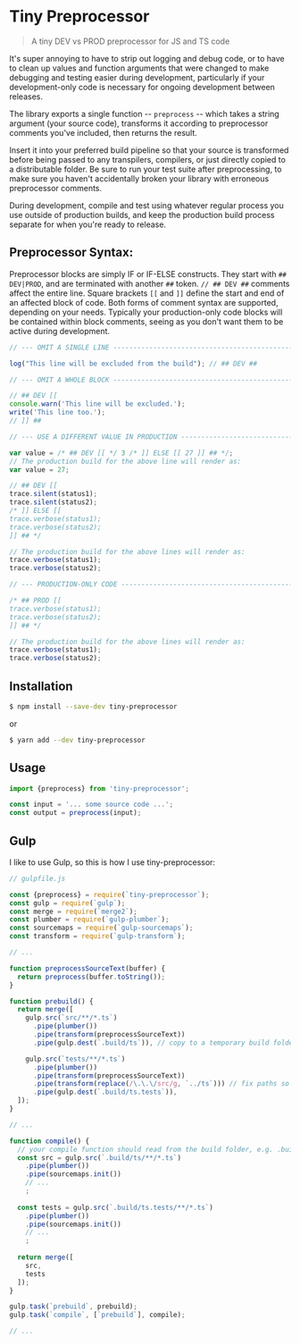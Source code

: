 # Tiny Preprocessor

> A tiny DEV vs PROD preprocessor for JS and TS code

It's super annoying to have to strip out logging and debug code, or to have to clean up values and function arguments that were changed to make debugging and testing easier during development, particularly if your development-only code is necessary for ongoing development between releases.

The library exports a single function -- `preprocess` -- which takes a string argument (your source code), transforms it according to preprocessor comments you've included, then returns the result.

Insert it into your preferred build pipeline so that your source is transformed before being passed to any transpilers, compilers, or just directly copied to a distributable folder. Be sure to run your test suite after preprocessing, to make sure you haven't accidentally broken your library with erroneous preprocessor comments.

During development, compile and test using whatever regular process you use outside of production builds, and keep the
production build process separate for when you're ready to release.

## Preprocessor Syntax:

Preprocessor blocks are simply IF or IF-ELSE constructs. They start with `## DEV|PROD`, and are terminated with another
`##` token. `// ## DEV ##` comments affect the entire line. Square brackets `[[` and `]]` define the start and end of an
affected block of code. Both forms of comment syntax are supported, depending on your needs. Typically your
production-only code blocks will be contained within block comments, seeing as you don't want them to be active during
development.

```js
// --- OMIT A SINGLE LINE ----------------------------------------------------

log("This line will be excluded from the build"); // ## DEV ##

// --- OMIT A WHOLE BLOCK ----------------------------------------------------

// ## DEV [[
console.warn('This line will be excluded.');
write('This line too.');
// ]] ##

// --- USE A DIFFERENT VALUE IN PRODUCTION -----------------------------------

var value = /* ## DEV [[ */ 3 /* ]] ELSE [[ 27 ]] ## */;
// The production build for the above line will render as:
var value = 27;

// ## DEV [[
trace.silent(status1);
trace.silent(status2);
/* ]] ELSE [[
trace.verbose(status1);
trace.verbose(status2);
]] ## */

// The production build for the above lines will render as:
trace.verbose(status1);
trace.verbose(status2);

// --- PRODUCTION-ONLY CODE --------------------------------------------------

/* ## PROD [[
trace.verbose(status1);
trace.verbose(status2);
]] ## */

// The production build for the above lines will render as:
trace.verbose(status1);
trace.verbose(status2);
```

## Installation

```bash
$ npm install --save-dev tiny-preprocessor
```

or

```bash
$ yarn add --dev tiny-preprocessor
```

## Usage

```js
import {preprocess} from 'tiny-preprocessor';

const input = '... some source code ...';
const output = preprocess(input);
```

## Gulp

I like to use Gulp, so this is how I use tiny-preprocessor:

```js
// gulpfile.js

const {preprocess} = require(`tiny-preprocessor`);
const gulp = require(`gulp`);
const merge = require(`merge2`);
const plumber = require(`gulp-plumber`);
const sourcemaps = require(`gulp-sourcemaps`);
const transform = require(`gulp-transform`);

// ...

function preprocessSourceText(buffer) {
  return preprocess(buffer.toString());
}

function prebuild() {
  return merge([
    gulp.src(`src/**/*.ts`)
      .pipe(plumber())
      .pipe(transform(preprocessSourceText))
      .pipe(gulp.dest(`.build/ts`)), // copy to a temporary build folder (omitted from the repo and npm)

    gulp.src(`tests/**/*.ts`)
      .pipe(plumber())
      .pipe(transform(preprocessSourceText))
      .pipe(transform(replace(/\.\.\/src/g, `../ts`))) // fix paths so that tests will still compile
      .pipe(gulp.dest(`.build/ts.tests`)),
  ]);
}

// ...

function compile() {
  // your compile function should read from the build folder, e.g. .build/* in this case
  const src = gulp.src(`.build/ts/**/*.ts`)
    .pipe(plumber())
    .pipe(sourcemaps.init())
    // ...
    ;
  
  const tests = gulp.src(`.build/ts.tests/**/*.ts`)
    .pipe(plumber())
    .pipe(sourcemaps.init())
    // ...
    ;
  
  return merge([
    src,
    tests
  ]);
}

gulp.task(`prebuild`, prebuild);
gulp.task(`compile`, [`prebuild`], compile);

// ...
```